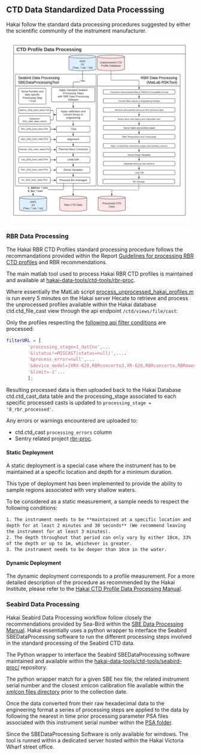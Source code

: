## CTD Data Standardized Data Processsing

Hakai follow the standard data processing procedures suggested by either the scientific community of the instrument manufacturer.

<p align="center">
<img src="assets/figures/Hakai-ctd-processing-workflow-figure-3-processing.png" alt="Processing" width="600"/>
</p>

### RBR Data Processing

The Hakai RBR CTD Profiles standard processing procedure follows the recommandations provided within the Report [Guidelines for processing RBR CTD profiles](https://waves-vagues.dfo-mpo.gc.ca/library-bibliotheque/40578112.pdf) and RBR recommendations.

The main matlab tool used to process Hakai RBR CTD profiles is maintained and available at [hakai-data-tools/ctd-tools/rbr-proc](https://github.com/HakaiInstitute/hakai-data-tools/tree/master/ctd-tools/rbr-proc).

Where essentially the MatLab script [process_unprocessed_hakai_profiles.m](https://github.com/HakaiInstitute/hakai-data-tools/blob/master/ctd-tools/rbr-proc/process_unprocessed_hakai_profiles.m) is run every 5 minutes on the Hakai server Hecate to retrieve and process the unprocessed profiles available within the Hakai database ctd.ctd_file_cast view through the api endpoint `/ctd/views/file/cast`:

Only the profiles respecting the [following api filter conditions](https://github.com/HakaiInstitute/hakai-data-tools/blob/ef34172f6e3e8c858f2379ad473cb10422ca6f85/ctd-tools/rbr-proc/process_unprocessed_hakai_profiles.m#L49) are processed:

```matlab
filterURL = [
        'processing_stage=1_datCnv',...
        '&(status!=MISCAST|status=null)',....
        '&process_error=null',...
        '&device_model={XRX-620,RBRconcerto3,XR-620,RBRconcerto,RBRmaestro,RBRmaestro3}',...
        '&limit=-1'...
        ];
```

Resulting processed data is then uploaded back to the Hakai Database ctd.ctd_cast_data table and the processing_stage associated to each specific processed casts is updated to `processing_stage = '8_rbr_processed'`.

Any errors or warnings encountered are uploaded to:

- ctd.ctd_cast `processing_errors` column
- Sentry related project [rbr-proc](https://sentry.io/organizations/hakai-institute/projects/rbr-proc/?project=282260).

#### Static Deployment

A static deployment is a special case where the instrument has to be maintained at a specific location and depth for a minimum duration.

This type of deployment has been implemented to provide the ability to sample regions associated with very shallow waters.

To be considered as a static measurement, a sample needs to respect the following conditions:

```
1. The instrument needs to be **maintained at a specific location and depth for at least 2 minutes and 30 seconds** (We recommend leaving the instrument for at least 3 minutes).
2. The depth throughout that period can only vary by either 10cm, 33% of the depth or up to 1m, whichever is greater.
3. The instrument needs to be deeper than 10cm in the water.
```

#### Dynamic Deployment

The dynamic deployment corresponds to a profile measurement. For a more detailed description of the procedure as recommended by the Hakai Institute, please refer to the [Hakai CTD Profile Data Processing Manual](https://docs.google.com/document/d/1ARnOcHvuxj4usH8uhaMJyEGsSERe2cTW4V0jl5DUO00/edit?usp=sharing).

### Seabird Data Processing

Hakai Seabird Data Processing workflow follow closely the recommendations provided by Sea-Bird within the [SBE Data Processing Manual](https://www.seabird.com/asset-get.download.jsa?code=251446). Hakai essentially uses a python wrapper to interface the Seabird SBEDataProcessing software to run the different processing steps involved in the standard processing of the Seabird CTD data.

The Python wrapper to interface the Seabird SBEDataProcessing software maintained and available within the [hakai-data-tools/ctd-tools/seabird-proc/](https://github.com/HakaiInstitute/hakai-data-tools/tree/master/ctd-tools/seabird-proc) repository.

The python wrapper match for a given SBE hex file, the related instrument serial number and the closest xmlcon calibration file available within the [xmlcon files directory](https://github.com/HakaiInstitute/hakai-data-tools/tree/master/ctd-tools/seabird-proc/xmlcon) prior to the collection date.

Once the data converted from their raw hexadecimal data to the engineering format a series of processing steps are applied to the data by following the nearest in time prior processing parameter PSA files associated with this instrument serial number within the [PSA folder](https://github.com/HakaiInstitute/hakai-data-tools/tree/master/ctd-tools/seabird-proc/psa).

Since the SBEDataProcessing Software is only available for windows. The tool is runned within a dedicated server hosted within the Hakai Victoria Wharf street office.
